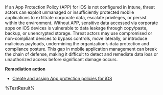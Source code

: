 If an App Protection Policy (APP) for iOS is not configured in Intune, threat actors can exploit unmanaged or insufficiently protected mobile applications to exfiltrate corporate data, escalate privileges, or persist within the environment. Without APP, sensitive data accessed via corporate apps on iOS devices is vulnerable to data leakage through copy/paste, backup, or unencrypted storage. Threat actors may use compromised or non-compliant devices to bypass controls, move laterally, or introduce malicious payloads, undermining the organization’s data protection and compliance posture. This gap in mobile application management can break the chain of defense, making it difficult to detect and remediate data loss or unauthorized access before significant damage occurs. 

**Remediation action**

- [Create and assign App protection policies for iOS](https://learn.microsoft.com/en-us/mem/intune/apps/app-protection-policy)

<!--- Results --->
%TestResult%

